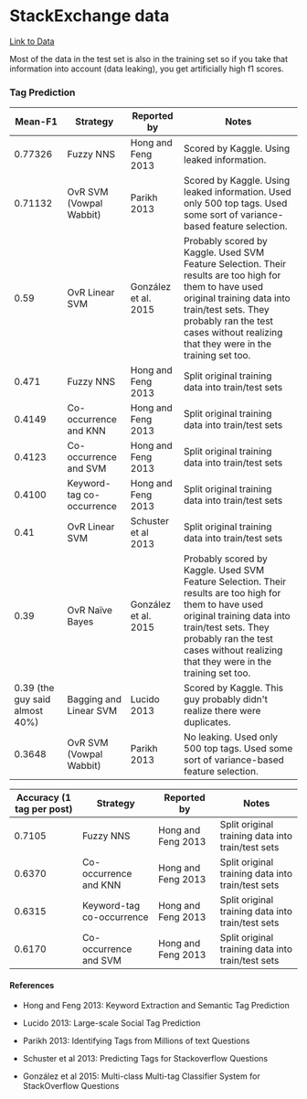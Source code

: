 StackExchange data
===================================

[Link to Data](https://www.kaggle.com/c/facebook-recruiting-iii-keyword-extraction/data)

Most of the data in the test set is also in the training set so if you take that information into account (data leaking), you get artificially high f1 scores.

### Tag Prediction

| Mean-F1 |  Strategy | Reported by | Notes |
|------------|-----------|-------------|-------|
| 0.77326      | Fuzzy NNS | Hong and Feng 2013 | Scored by Kaggle. Using leaked information. |
| 0.71132 | OvR SVM (Vowpal Wabbit) | Parikh 2013 | Scored by Kaggle. Using leaked information. Used only 500 top tags. Used some sort of variance-based feature selection. |
| 0.59 | OvR Linear SVM | González et al. 2015 | Probably scored by Kaggle. Used SVM Feature Selection. Their results are too high for them to have used original training data into train/test sets. They probably ran the test cases without realizing that they were in the training set too. | 
| 0.471      | Fuzzy NNS | Hong and Feng 2013 | Split original training data into train/test sets |
| 0.4149      | Co-occurrence and KNN | Hong and Feng 2013 | Split original training data into train/test sets |
| 0.4123      | Co-occurrence and SVM | Hong and Feng 2013 | Split original training data into train/test sets |
| 0.4100      | Keyword-tag co-occurrence | Hong and Feng 2013 | Split original training data into train/test sets |
| 0.41        | OvR Linear SVM | Schuster et al 2013 | Split original training data into train/test sets |
| 0.39 | OvR Naïve Bayes | González et al. 2015 | Probably scored by Kaggle. Used SVM Feature Selection. Their results are too high for them to have used original training data into train/test sets. They probably ran the test cases without realizing that they were in the training set too. |
| 0.39 (the guy said almost 40%) | Bagging and Linear SVM | Lucido 2013 | Scored by Kaggle. This guy probably didn't realize there were duplicates. |
| 0.3648 | OvR SVM (Vowpal Wabbit) | Parikh 2013 | No leaking. Used only 500 top tags. Used some sort of variance-based feature selection. | 

| Accuracy (1 tag per post)|  Strategy | Reported by | Notes |
|------------|-----------|-------------|-------|
| 0.7105      | Fuzzy NNS | Hong and Feng 2013 | Split original training data into train/test sets |
| 0.6370      | Co-occurrence and KNN | Hong and Feng 2013 | Split original training data into train/test sets |
| 0.6315      | Keyword-tag co-occurrence | Hong and Feng 2013 | Split original training data into train/test sets |
| 0.6170      | Co-occurrence and SVM | Hong and Feng 2013 | Split original training data into train/test sets |

#### References

- Hong and Feng 2013: Keyword Extraction and Semantic Tag Prediction

- Lucido 2013: Large-scale Social Tag Prediction

- Parikh 2013: Identifying Tags from Millions of text Questions

- Schuster et al 2013: Predicting Tags for Stackoverflow Questions

- González et al 2015: Multi-class Multi-tag Classifier System for StackOverflow Questions